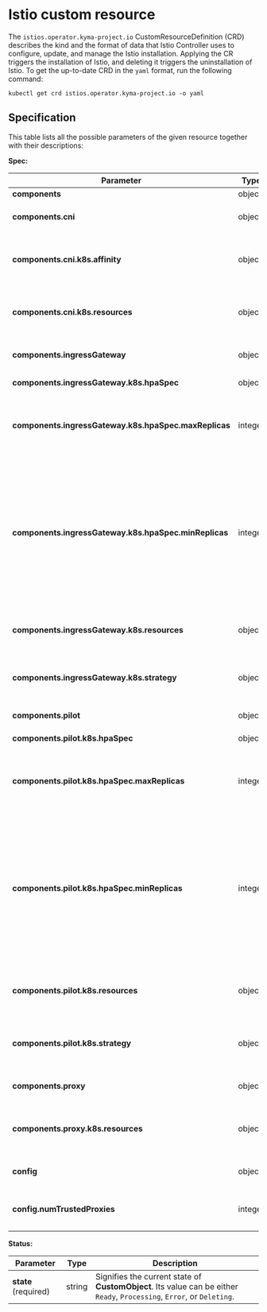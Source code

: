 # Istio custom resource

The `istios.operator.kyma-project.io` CustomResourceDefinition (CRD) describes the kind and the format of data that Istio Controller uses to configure, update, and manage the Istio installation. Applying the CR triggers the installation of Istio, and deleting it triggers the uninstallation of Istio. To get the up-to-date CRD in the `yaml` format, run the following command:

```shell
kubectl get crd istios.operator.kyma-project.io -o yaml
```

## Specification

This table lists all the possible parameters of the given resource together with their descriptions:


**Spec:**

| Parameter | Type | Description |
| ---- | ----------- | ---- |
| **components**  | object |  |
| **components.cni**  | object | Defines component configuration for Istio CNI DaemonSet. |
| **components.cni.k8s.affinity**  | object | Affinity is a group of affinity scheduling rules. To learn more, read about affininty in the [Istio documentation](https://istio.io/latest/docs/reference/config/istio.operator.v1alpha1/#Affinity).|
| **components.cni.k8s.resources**  | object | Defines [Kubernetes resources configuration](https://kubernetes.io/docs/concepts/configuration/manage-resources-containers/). For more information, read about Resources in the [Istio documentation](https://istio.io/latest/docs/reference/config/istio.operator.v1alpha1/#Resources ). |
| **components.ingressGateway**  | object | Defines component configurations for Istio Ingress Gateway. |
| **components.ingressGateway.k8s.hpaSpec**  | object | Defines configuration for HorizontalPodAutoscaler. |
| **components.ingressGateway.k8s.hpaSpec.maxReplicas**  | integer | Specifies the upper limit for the number of Pods that can be set by the autoscaler. It cannot be smaller than **MinReplicas**. |
| **components.ingressGateway.k8s.hpaSpec.minReplicas**  | integer | Specifies the lower limit for the number of replicas to which the autoscaler can scale down. By default, it is set to 1 Pod. The value can be set to 0 if the alpha feature gate HPAScaleToZero is enabled and at least one Object or External metric is configured. Scaling is active as long as at least one metric value is available. |
| **components.ingressGateway.k8s.resources**  | object | Defines [Kubernetes resources configuration](https://kubernetes.io/docs/concepts/configuration/manage-resources-containers/). To learn more, read the [Istio documentation](https://istio.io/latest/docs/reference/config/istio.operator.v1alpha1/#Resources). |
| **components.ingressGateway.k8s.strategy**  | object | Defines the rolling update strategy. To learn more, read about DeploymentStrategy in the [Istio documentation](https://istio.io/latest/docs/reference/config/istio.operator.v1alpha1/#DeploymentStrategy). |
| **components.pilot**  | object | Defines component configuration for Istiod. |
| **components.pilot.k8s.hpaSpec**  | object | Defines configuration for HorizontalPodAutoscaler. |
| **components.pilot.k8s.hpaSpec.maxReplicas**  | integer | Specifies the upper limit for the number of Pods that can be set by the autoscaler. It cannot be smaller than **MinReplicas**. |
| **components.pilot.k8s.hpaSpec.minReplicas**  | integer | Specifies the lower limit for the number of replicas to which the autoscaler can scale down. By default, it is set to 1 Pod. The value can be set to 0 if the alpha feature gate HPAScaleToZero is enabled and at least one Object or External metric is configured. Scaling is active as long as at least one metric value is available. |
| **components.pilot.k8s.resources**  | object | Defines [Kubernetes resources configuration](https://kubernetes.io/docs/concepts/configuration/manage-resources-containers/). For more information, read about Resources in the [Istio documentation](https://istio.io/latest/docs/reference/config/istio.operator.v1alpha1/#Resources). |
| **components.pilot.k8s.strategy**  | object | Defines the rolling update strategy. To learn more, read about DeploymentStrategy in the [Istio documentation](https://istio.io/latest/docs/reference/config/istio.operator.v1alpha1/#DeploymentStrategy). |
| **components.proxy**  | object | Defines component configuration for the Istio proxy sidecar. |
| **components.proxy.k8s.resources**  | object | Defines [Kubernetes resources configuration](https://kubernetes.io/docs/concepts/configuration/manage-resources-containers/). To learn more, read about Resources in the [Istio documnetation](https://istio.io/latest/docs/reference/config/istio.operator.v1alpha1/#Resources).|
| **config**  | object | Specifies the configuration for the Istio installation. |
| **config.numTrustedProxies**  | integer | Specifies the number of trusted proxies deployed in front of the Istio gateway proxy. |

**Status:**

| Parameter | Type | Description |
| ---- | ----------- | ---- |
| **state** (required) | string | Signifies the current state of **CustomObject**. Its value can be either `Ready`, `Processing`, `Error`, or `Deleting`. |